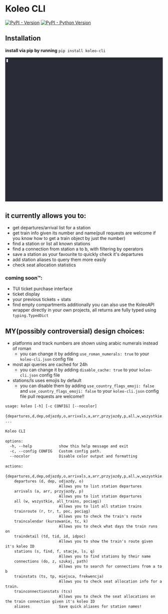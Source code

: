 # Koleo CLI
[![PyPI - Version](https://img.shields.io/pypi/v/koleo-cli.svg)](https://pypi.org/project/koleo-cli)
[![PyPI - Python Version](https://img.shields.io/pypi/pyversions/koleo-cli.svg)](https://pypi.org/project/koleo-cli)

## Installation
**install via pip by running** `pip install koleo-cli`


![gif showcasing the functionality](https://github.com/lzgirlcat/koleo-cli/blob/main/koleo-cli.gif?raw=true)

## it currently allows you to:
 - get departures/arrival list for a station
 - get train info given its number and name(pull requests are welcome if you know how to get a train object by just the number)
 - find a station or list all known stations
 - find a connection from station a to b, with filtering by operators
 - save a station as your favourite to quickly check it's departures
 - add station aliases to query them more easily
 - check seat allocation statistics

### coming soon™️:
 - TUI ticket purchase interface
 - ticket display
 - your previous tickets + stats
 - find empty compartments 
additionally you can also use the KoleoAPI wrapper directly in your own projects, all returns are fully typed using `typing.TypedDict`

## MY(possibly controversial) design choices:
 - platforms and track numbers are shown using arabic numerals instead of roman
   - you can change it by adding `use_roman_numerals: true` to your `koleo-cli.json` config file
 - most api queries are cached for 24h
   - you can change it by adding `disable_cache: true` to your `koleo-cli.json` config file
 - stations/ls uses emojis by default
   - you can disable them by adding `use_country_flags_emoji: false` and `use_country_flags_emoji: false` to your `koleo-cli.json` config file
pull requests are welcome!!

```
usage: koleo [-h] [-c CONFIG] [--nocolor]
             {departures,d,dep,odjazdy,o,arrivals,a,arr,przyjazdy,p,all,w,wszystkie,all_trains,pociagi,trainroute,r,tr,t,poc,pociąg,traincalendar,kursowanie,tc,k,traindetail,td,tid,id,idpoc,stations,s,find,f,stacje,ls,q,connections,do,z,szukaj,path,trainstats,ts,tp,miejsca,frekwencja,trainconnectionstats,tcs,aliases} ...

Koleo CLI

options:
  -h, --help            show this help message and exit
  -c, --config CONFIG   Custom config path.
  --nocolor             Disable color output and formatting

actions:
  {departures,d,dep,odjazdy,o,arrivals,a,arr,przyjazdy,p,all,w,wszystkie,all_trains,pociagi,trainroute,r,tr,t,poc,pociąg,traincalendar,kursowanie,tc,k,traindetail,td,tid,id,idpoc,stations,s,find,f,stacje,ls,q,connections,do,z,szukaj,path,trainstats,ts,tp,miejsca,frekwencja,trainconnectionstats,tcs,aliases}
    departures (d, dep, odjazdy, o)
                        Allows you to list station departures
    arrivals (a, arr, przyjazdy, p)
                        Allows you to list station departures
    all (w, wszystkie, all_trains, pociagi)
                        Allows you to list all station trains
    trainroute (r, tr, t, poc, pociąg)
                        Allows you to check the train's route
    traincalendar (kursowanie, tc, k)
                        Allows you to check what days the train runs on
    traindetail (td, tid, id, idpoc)
                        Allows you to show the train's route given it's koleo ID
    stations (s, find, f, stacje, ls, q)
                        Allows you to find stations by their name
    connections (do, z, szukaj, path)
                        Allows you to search for connections from a to b
    trainstats (ts, tp, miejsca, frekwencja)
                        Allows you to check seat allocation info for a train.
    trainconnectionstats (tcs)
                        Allows you to check the seat allocations on the train connection given it's koleo ID
    aliases             Save quick aliases for station names!
```